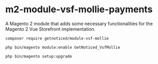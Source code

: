 # m2-module-vsf-mollie-payments
A Magento 2 module that adds some necessary functionalities for the Magento 2 Vue Storefront implementation.

```
composer require getnoticed/module-vsf-mollie

php bin/magento module:enable GetNoticed_VsfMollie

php bin/magento setup:upgrade
```
